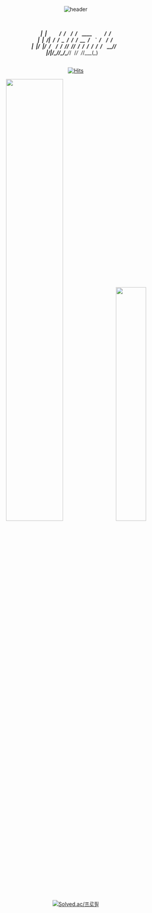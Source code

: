 <div align="center">

![header](https://capsule-render.vercel.app/api?type=waving&height=180&color=282A36&&fontAlignY=35&section=header&text=lakP44's%20Github&fontColor=ffffff&fontSize=70&&animation=fadeIn)
  
</br>&nbsp; _&nbsp; &nbsp; &nbsp; &nbsp; &nbsp; &nbsp; &nbsp; __&nbsp; &nbsp; &nbsp; &nbsp; &nbsp; __&nbsp; &nbsp; &nbsp; &nbsp; &nbsp; &nbsp; &nbsp; &nbsp; &nbsp; &nbsp; &nbsp; &nbsp; &nbsp; &nbsp; &nbsp; &nbsp; &nbsp; &nbsp; &nbsp; &nbsp; &nbsp; &nbsp; &nbsp; &nbsp; &nbsp; &nbsp; __</br>|&nbsp; |&nbsp; &nbsp; &nbsp; &nbsp; &nbsp; /&nbsp; /__&nbsp; &nbsp; /&nbsp; /________&nbsp; &nbsp; ____&nbsp; ___&nbsp; &nbsp; ___&nbsp; &nbsp; /&nbsp; /</br>|&nbsp; |&nbsp; /|&nbsp; /&nbsp; /&nbsp; _&nbsp; \/&nbsp; /&nbsp; ___/&nbsp; __&nbsp; \/&nbsp; __&nbsp; `__&nbsp; \/&nbsp; _&nbsp; \/&nbsp; /&nbsp; </br>|&nbsp; |/&nbsp; |/&nbsp; /&nbsp; &nbsp; __/&nbsp; /&nbsp; /__/&nbsp; /_/&nbsp; /&nbsp; /&nbsp; /&nbsp; /&nbsp; /&nbsp; /&nbsp; &nbsp; __/_/&nbsp; &nbsp; </br>|__/|__/\___/_/\___/\____/_/&nbsp; /_/&nbsp; /_/\___(_)&nbsp; &nbsp; &nbsp; </br></br>

[![Hits](https://hits.seeyoufarm.com/api/count/incr/badge.svg?url=https%3A%2F%2Fgithub.com%2FlakP44&count_bg=%23DD6387&title_bg=%23282A36&icon=&icon_color=%23E7E7E7&title=%EB%B0%A9%EB%AC%B8%EC%9E%90&edge_flat=false)](https://hits.seeyoufarm.com)


<div class='container'>
<img style="height: auto; width: 55%;" class="img" src="https://github-readme-stats.vercel.app/api?username=lakP44&show_icons=true&theme=dracula&border_color=00000000" />
&nbsp;
&nbsp;
<img style="height: auto; width: 40%;" class="img" src="https://github-readme-stats.vercel.app/api/top-langs/?username=lakP44&theme=dracula&langs_count=8&layout=compact&border_color=00000000" /></div>

</br>
</br>

[![Solved.ac/프로필](http://mazassumnida.wtf/api/v2/generate_badge?boj=lak5000)](https://solved.ac/profile/lak5000)

</div>
<!--**lakP44/lakP44** is a ✨ _special_ ✨ repository because its `README.md` (this file) appears on your GitHub profile.

Here are some ideas to get you started:

- 🔭 I’m currently working on ...
- 🌱 I’m currently learning ...
- 👯 I’m looking to collaborate on ...
- 🤔 I’m looking for help with ...
- 💬 Ask me about ...
- 📫 How to reach me: ...
- 😄 Pronouns: ...
- ⚡ Fun fact: ...
-->
